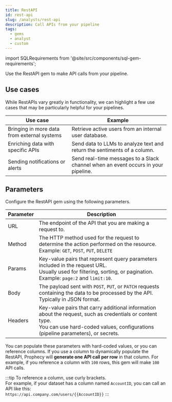 ```yaml
---
title: RestAPI
id: rest-api
slug: /analysts/rest-api
description: Call APIs from your pipeline
tags:
  - gems
  - analyst
  - custom
---
```


import SQLRequirements from '@site/src/components/sql-gem-requirements';

<SQLRequirements
  execution_engine="Prophecy Automate"
  sql_package_name=""
  sql_package_version=""
/>

Use the RestAPI gem to make API calls from your pipeline.

## Use cases

While RestAPIs vary greatly in functionality, we can highlight a few use cases that may be particularly helpful for your pipelines.

| Use case                                    | Example                                                                           |
| ------------------------------------------- | --------------------------------------------------------------------------------- |
| Bringing in more data from external systems | Retrieve active users from an internal user database.                             |
| Enriching data with specific APIs           | Send data to LLMs to analyze text and return the sentiments of a column.          |
| Sending notifications or alerts             | Send real-time messages to a Slack channel when an event occurs in your pipeline. |

## Parameters

Configure the RestAPI gem using the following parameters.

| Parameter | Description                                                                                                                                                                                     |
| --------- | ----------------------------------------------------------------------------------------------------------------------------------------------------------------------------------------------- |
| URL       | The endpoint of the API that you are making a request to.                                                                                                                                       |
| Method    | The HTTP method used for the request to determine the action performed on the resource. <br/>Example: `GET`, `POST`, `PUT`, `DELETE`                                                            |
| Params    | Key-value pairs that represent query parameters included in the request URL. <br/>Usually used for filtering, sorting, or pagination. <br/>Example: `page:2` and `limit:10`.                    |
| Body      | The payload sent with `POST`, `PUT`, or `PATCH` requests containing the data to be processed by the API. <br/>Typically in JSON format.                                                         |
| Headers   | Key-value pairs that carry additional information about the request, such as credentials or content type. <br/>You can use hard-coded values, configurations (pipeline parameters), or secrets. |

You can populate these parameters with hard-coded values, or you can reference columns. If you use a column to dynamically populate the RestAPI, Prophecy will **generate one API call per row** in that column. For example, if you reference a column with `100` rows, this gem will make `100` API calls.

:::tip
To reference a column, use curly brackets.<br/>
For example, if your dataset has a column named `AccountID`, you can call an API like this:<br/>
`https://api.company.com/users/{{AccountID}}`
:::
